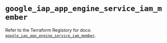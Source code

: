 # `google_iap_app_engine_service_iam_member`

Refer to the Terraform Registory for docs: [`google_iap_app_engine_service_iam_member`](https://registry.terraform.io/providers/hashicorp/google-beta/5.3.0/docs/resources/google_iap_app_engine_service_iam_member).
